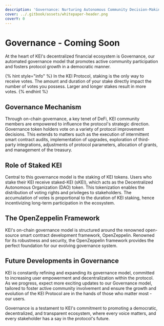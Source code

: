 ```yaml
---
description: 'Governance: Nurturing Autonomous Community Decision-Making'
cover: ../.gitbook/assets/whitepaper-header.png
coverY: 0
---
```


# Governance - Coming Soon

At the heart of KEI's decentralized financial ecosystem is Governance, our automated governance model that promotes active community participation and fosters protocol growth in a democratic manner.

{% hint style="info" %}
In the KEI Protocol, staking is the only way to receive votes. The amount and duration of your stake directly impact the number of votes you possess. Larger and longer stakes result in more votes.
{% endhint %}

## Governance Mechanism

Through on-chain governance, a key tenet of DeFi, KEI community members are empowered to influence the protocol's strategic direction. Governance token holders vote on a variety of protocol improvement decisions. This extends to matters such as the execution of intermittent smart contract audits, implementation of upgrades, exploration of third-party integrations, adjustments of protocol parameters, allocation of grants, and management of the treasury.

## Role of Staked KEI

Central to this governance model is the staking of KEI tokens. Users who stake their KEI receive staked-KEI (sKEI), which acts as the Decentralized Autonomous Organization (DAO) token. This tokenization enables the distribution of voting rights and privileges to stakeholders. The accumulation of votes is proportional to the duration of KEI staking, hence incentivizing long-term participation in the ecosystem.

## The OpenZeppelin Framework

KEI's on-chain governance model is structured around the renowned open-source smart contract development framework, OpenZeppelin. Renowned for its robustness and security, the OpenZeppelin framework provides the perfect foundation for our evolving governance system.

## Future Developments in Governance

KEI is constantly refining and expanding its governance model, committed to increasing user empowerment and decentralization within the protocol. As we progress, expect more exciting updates to our Governance model, tailored to foster active community involvement and ensure the growth and evolution of the KEI Protocol are in the hands of those who matter most - our users.

Governance is a testament to KEI's commitment to promoting a democratic, decentralized, and transparent ecosystem, where every voice matters, and every stakeholder has a say in the protocol's future.

